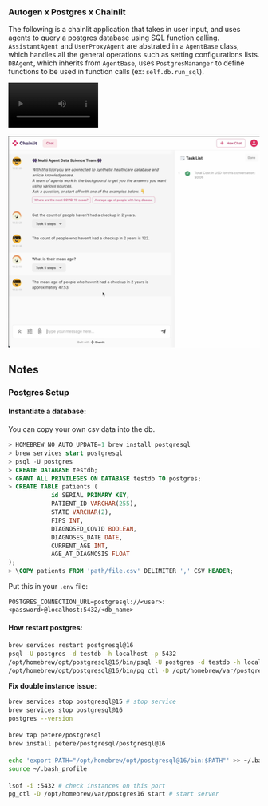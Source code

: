 
### Autogen x Postgres x Chainlit

The following is a chainlit application that takes in user input, and uses agents to query a postgres database using SQL function calling. 
`AssistantAgent` and `UserProxyAgent` are abstrated in a `AgentBase` class, which handles all the general operations such as setting configurations lists. `DBAgent`, which inherits from `AgentBase`, uses `PostgresMananger` to define functions to be used in function calls (ex: `self.db.run_sql`).


<video src='./public/img/ui.mov' width=180/> | <video src='./public/img/ui.mov' width=180/>

[![Alt text for image](./public/img/ui.png)](./public/img/ui.mov)


## Notes


### Postgres Setup

#### Instantiate a database:
You can copy your own csv data into the db.

```sql
> HOMEBREW_NO_AUTO_UPDATE=1 brew install postgresql 
> brew services start postgresql
> psql -U postgres
> CREATE DATABASE testdb;
> GRANT ALL PRIVILEGES ON DATABASE testdb TO postgres;
> CREATE TABLE patients (                                                        
		    id SERIAL PRIMARY KEY,                                                                 
		    PATIENT_ID VARCHAR(255),
		    STATE VARCHAR(2),
		    FIPS INT,
		    DIAGNOSED_COVID BOOLEAN,
		    DIAGNOSES_DATE DATE,
		    CURRENT_AGE INT,
		    AGE_AT_DIAGNOSIS FLOAT
);	
> \COPY patients FROM 'path/file.csv' DELIMITER ',' CSV HEADER;

```

Put this in your `.env` file: 

```
POSTGRES_CONNECTION_URL=postgresql://<user>:<password>@localhost:5432/<db_name>
```


#### How restart postgres:
```bash
brew services restart postgresql@16
psql -U postgres -d testdb -h localhost -p 5432
/opt/homebrew/opt/postgresql@16/bin/psql -U postgres -d testdb -h localhost -p 5432
/opt/homebrew/opt/postgresql@16/bin/pg_ctl -D /opt/homebrew/var/postgresql@16 start
```

**Fix double instance issue**:
```bash
brew services stop postgresql@15 # stop service
brew services stop postgresql@16
postgres --version

brew tap petere/postgresql
brew install petere/postgresql/postgresql@16

echo 'export PATH="/opt/homebrew/opt/postgresql@16/bin:$PATH"' >> ~/.bash_profile
source ~/.bash_profile

lsof -i :5432 # check instances on this port
pg_ctl -D /opt/homebrew/var/postgres16 start # start server
```

